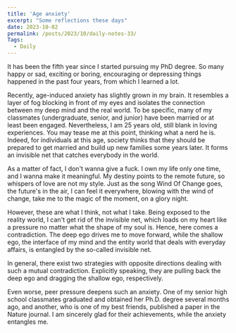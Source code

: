 ```yaml
---
title: 'Age anxiety'
excerpt: "Some reflections these days"
date: 2023-10-02
permalink: /posts/2023/10/daily-notes-33/
Tags:
  - Daily
---
```


It has been the fifth year since I started pursuing my PhD degree. So many happy or sad, exciting or boring, encouraging or depressing things happened in the past four years, from which I learned a lot.

Recently, age-induced anxiety has slightly grown in my brain. It resembles a layer of fog blocking in front of my eyes and isolates the connection between my deep mind and the real world. 
To be specific, many of my classmates (undergraduate, senior, and junior) have been married or at least been engaged. Nevertheless, I am 25 years old, still blank in loving experiences. You may tease me at this point, thinking what a nerd he is. Indeed, for individuals at this age, society thinks that they should be prepared to get married and build up new families some years later. It forms an invisible net that catches everybody in the world. 

As a matter of fact, I don't wanna give a fuck. I own my life only one time, and I wanna make it meaningful. My destiny points to the remote future, so whispers of love are not my style. Just as the song Wind Of Change goes, the future's in the air, I can feel it everywhere, blowing with the wind of change, take me to the magic of the moment, on a glory night. 

However, these are what I think, not what I take. Being exposed to the reality world, I can't get rid of the invisible net, which loads on my heart like a pressure no matter what the shape of my soul is. Hence, here comes a contradiction. The deep ego drives me to move forward, while the shallow ego, the interface of my mind and the entity world that deals with everyday affairs, is entangled by the so-called invisible net.

In general, there exist two strategies with opposite directions dealing with such a mutual contradiction. Explicitly speaking, they are pulling back the deep ego and dragging the shallow ego, respectively.

Even worse, peer pressure deepens such an anxiety. One of my senior high school classmates graduated and obtained her Ph.D. degree several months ago, and another, who is one of my best friends, published a paper in the Nature journal. I am sincerely glad for their achievements, while the anxiety entangles me.